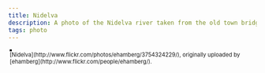 ```yaml
---
title: Nidelva
description: A photo of the Nidelva river taken from the old town bridge
tags: photo
---
```


<div style="text-align: left; padding: 3px;">
<a href="http://www.flickr.com/photos/ehamberg/3754324229/" title="photo sharing"><img src="http://farm3.static.flickr.com/2507/3754324229_bce85d1d8c.jpg" style="border: solid 2px #000000;" alt="" /></a>
<br />
<span style="font-size: 0.8em; margin-top: 0px;">[Nidelva](http://www.flickr.com/photos/ehamberg/3754324229/), originally uploaded by [ehamberg](http://www.flickr.com/people/ehamberg/).</span>
</div>
<p>

</p>
